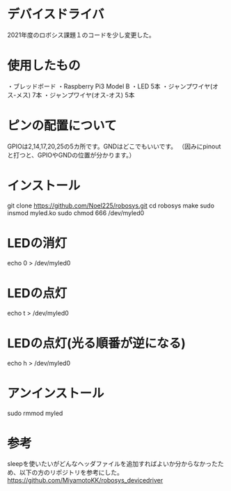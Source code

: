 # デバイスドライバ
2021年度のロボシス課題１のコードを少し変更した。
# 使用したもの
・ブレッドボード
・Raspberry Pi3 Model B
・LED 5本
・ジャンプワイヤ(オス-メス) 7本
・ジャンプワイヤ(オス-オス) 5本
# ピンの配置について
GPIOは2,14,17,20,25の5カ所です。GNDはどこでもいいです。
（因みにpinoutと打つと、GPIOやGNDの位置が分かります。）
# インストール
git clone https://github.com/Noel225/robosys.git
cd robosys
make
sudo insmod myled.ko
sudo chmod 666 /dev/myled0
# LEDの消灯
echo 0 > /dev/myled0
# LEDの点灯
echo t > /dev/myled0
# LEDの点灯(光る順番が逆になる)
echo h > /dev/myled0
# アンインストール
sudo rmmod myled


# 参考
sleepを使いたいがどんなヘッダファイルを追加すればよいか分からなかったため、以下の方のリポジトリを参考にした。
https://github.com/MiyamotoKK/robosys_devicedriver
